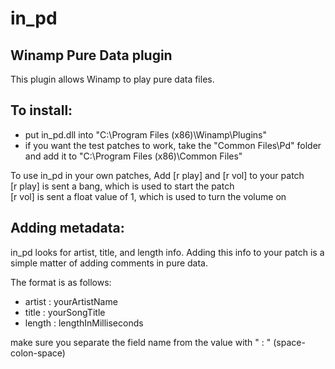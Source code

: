 in_pd
=====
Winamp Pure Data plugin
-----------------------
This plugin allows Winamp to play pure data files.

To install:
-----------
- put in_pd.dll into "C:\Program Files (x86)\Winamp\Plugins"
- if you want the test patches to work, take the "Common Files\Pd" folder and add it to "C:\Program Files (x86)\Common Files"

To use in_pd in your own patches, Add [r play] and [r vol] to your patch  
[r play] is sent a bang, which is used to start the patch  
[r vol]  is sent a float value of 1, which is used to turn the volume on

Adding metadata:
----------------
in_pd looks for artist, title, and length info. Adding this info to your patch is a simple matter of adding comments in pure data.

The format is as follows:
- artist : yourArtistName
- title : yourSongTitle
- length : lengthInMilliseconds

make sure you separate the field name from the value with " : " (space-colon-space)